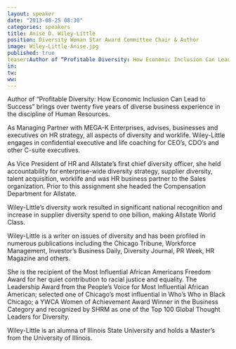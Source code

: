 ```yaml
---
layout: speaker
date: "2013-08-25 08:30"
categories: speakers
title: Anise D. Wiley-Little
position: Diversity Woman Star Award Committee Chair & Author
image: Wiley-Little-Anise.jpg
published: true
teaser:Author of “Profitable Diversity: How Economic Inclusion Can Lead to Success” brings over twenty five years of diverse business experience in the discipline of Human Resources. 
in:
tw:
ww: 
---
```

Author of “Profitable Diversity: How Economic Inclusion Can Lead to Success” brings over twenty five years of diverse business experience in the discipline of Human Resources. 

As Managing Partner with MEGA-K Enterprises, advises, businesses and executives on HR strategy, all aspects of diversity and worklife. Wiley-Little engages in confidential executive and life coaching for CEO’s, CDO’s and other C-suite executives. 

As Vice President of HR and Allstate’s first chief diversity officer, she held accountability for enterprise-wide diversity strategy, supplier diversity, talent acquisition, worklife and was HR business partner to the Sales organization. Prior to this assignment she headed the Compensation Department for Allstate. 

Wiley-Little’s diversity work resulted in significant national recognition and increase in supplier diversity spend to one billion, making Allstate World Class.  

Wiley-Little is a writer on issues of diversity and has been profiled in numerous publications including the Chicago Tribune, Workforce Management, Investor’s Business Daily, Diversity Journal, PR Week, HR Magazine and others. 

She is the recipient of the Most Influential African Americans Freedom Award for her quiet contribution to racial justice and equality. The Leadership Award from the People’s Voice for Most Influential African American; selected one of Chicago’s most influential in Who’s Who in Black Chicago; a YWCA Women of Achievement Award Winner in the Business Category and recognized by SHRM as one of the Top 100 Global Thought Leaders for Diversity.

Wiley-Little is an alumna of Illinois State University and holds a Master’s from the University of Illinois. 
